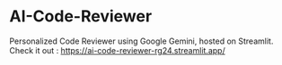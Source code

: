 # AI-Code-Reviewer

Personalized Code Reviewer using Google Gemini, hosted on Streamlit.  
Check it out : https://ai-code-reviewer-rg24.streamlit.app/
